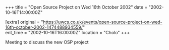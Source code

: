 +++
title = "Open Source Project on Wed 16th October 2002"
date = "2002-10-16T14:00:00Z"

[extra]
original = "https://uwcs.co.uk/events/open-source-project-on-wed-16th-october-2002-1474488934559/"    
ent_time = "2002-10-16T16:00:00Z"
location = "Cholo"
+++

Meeting to discuss the new OSP project

